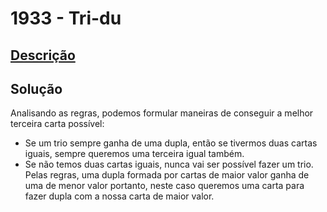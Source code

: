 # 1933 - Tri-du

## [Descrição](https://www.beecrowd.com.br/judge/pt/problems/view/1933)

## Solução

Analisando as regras, podemos formular maneiras de conseguir a melhor terceira carta possível:

* Se um trio sempre ganha de uma dupla, então se tivermos duas cartas iguais, sempre queremos uma terceira igual também.
* Se não temos duas cartas iguais, nunca vai ser possível fazer um trio. Pelas regras, uma dupla formada por cartas de maior valor ganha de uma de menor valor portanto, neste caso queremos uma carta para fazer dupla com a nossa carta de maior valor.